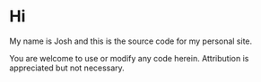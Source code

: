 # Hi

My name is Josh and this is the source code for my personal site.

You are welcome to use or modify any code herein. Attribution is appreciated but not necessary.